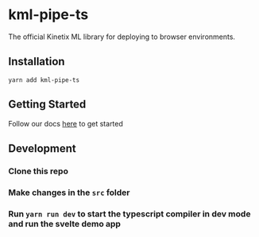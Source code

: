 # kml-pipe-ts

The official Kinetix ML library for deploying to browser environments.

## Installation

`yarn add kml-pipe-ts`

## Getting Started

Follow our docs [here](https://docs.kinetixml.com/quickstart) to get started

## Development

### Clone this repo

### Make changes in the `src` folder

### Run `yarn run dev` to start the typescript compiler in dev mode and run the svelte demo app
